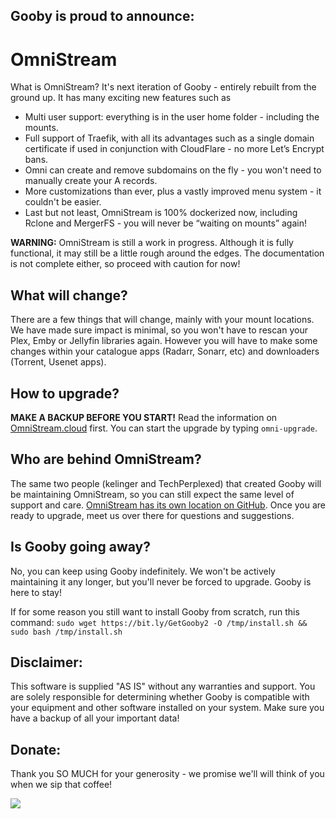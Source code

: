 ## Gooby is proud to announce:

# OmniStream

What is OmniStream? It's next iteration of Gooby - entirely rebuilt from the ground up. It has many exciting new features such as

* Multi user support: everything is in the user home folder - including the mounts.
* Full support of Traefik, with all its advantages such as a single domain certificate if used in conjunction with CloudFlare - no more Let’s Encrypt bans.
* Omni can create and remove subdomains on the fly - you won't need to manually create your A records.
* More customizations than ever, plus a vastly improved menu system - it couldn't be easier.
* Last but not least, OmniStream is 100% dockerized now, including Rclone and MergerFS - you will never be “waiting on mounts” again!

**WARNING:** OmniStream is still a work in progress. Although it is fully functional, it may still be a little rough around the edges. The documentation is not complete either, so proceed with caution for now!

## What will change?

There are a few things that will change, mainly with your mount locations. We have made sure impact is minimal, so you won't have to rescan your Plex, Emby or Jellyfin libraries again. However you will have to make some changes within your catalogue apps (Radarr, Sonarr, etc) and downloaders (Torrent, Usenet apps).

## How to upgrade?

**MAKE A BACKUP BEFORE YOU START!** Read the information on [OmniStream.cloud](https://omnistream.cloud) first. You can start the upgrade by typing `omni-upgrade`. 

## Who are behind OmniStream?

The same two people (kelinger and TechPerplexed) that created Gooby will be maintaining OmniStream, so you can still expect the same level of support and care. [OmniStream has its own location on GitHub](https://github.com/kelinger/OmniStream). Once you are ready to upgrade, meet us over there for questions and suggestions.

## Is Gooby going away?

No, you can keep using Gooby indefinitely. We won't be actively maintaining it any longer, but you'll never be forced to upgrade. Gooby is here to stay!

If for some reason you still want to install Gooby from scratch, run this command:
`sudo wget https://bit.ly/GetGooby2 -O /tmp/install.sh && sudo bash /tmp/install.sh`

## Disclaimer:

This software is supplied "AS IS" without any warranties and support. You are solely responsible for determining whether Gooby is compatible with your equipment and other software installed on your system. Make sure you have a backup of all your important data!

## Donate:

Thank you SO MUCH for your generosity - we promise we'll will think of you when we sip that coffee!

[![](https://www.paypalobjects.com/en_US/i/btn/btn_donateCC_LG.gif)](https://www.paypal.com/donate/?hosted_button_id=VRNLSU6P65FNJ)
